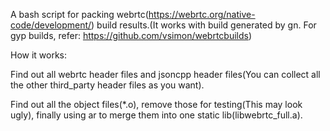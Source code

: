A bash script for packing webrtc(https://webrtc.org/native-code/development/) build results.(It works with build generated by gn. For gyp builds, refer: https://github.com/vsimon/webrtcbuilds)

How it works:

Find out all webrtc header files and jsoncpp header files(You can collect all the other third_party header files as you want).

Find out all the object files(\*.o), remove those for testing(This may look ugly), finally using ar to merge them into one static lib(libwebrtc_full.a).
